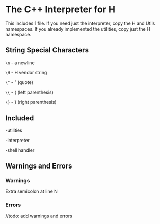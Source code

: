 # The C++ Interpreter for H

This includes 1 file. If you need just the interpreter, copy the H and Utils namespaces.
If you already implemented the utilities, copy just the H namespace.

## String Special Characters

`\n` - a newline

`\H` - H vendor string

`\"` - " (quote)

`\{` - { (left parenthesis)

`\}` - } (right parenthesis)

## Included

-utilities

-interpreter

-shell handler

## Warnings and Errors

### Warnings

Extra semicolon at line N

### Errors



//todo: add warnings and errors

